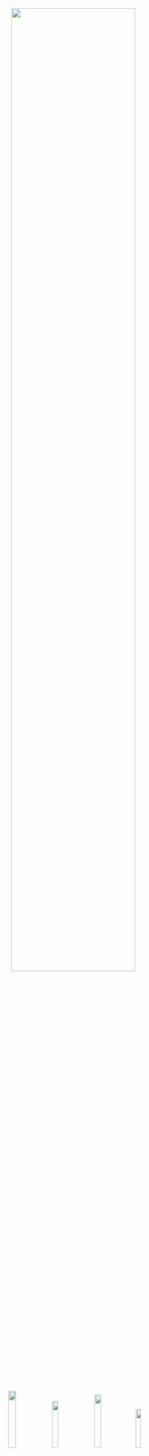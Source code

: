 <div align="center" >
<img width="70%" src="https://lanyard-profile-readme.vercel.app/api/406416295349714944?bg=ff008077">
</div>
 
  <p align="center">
 <a href="https://discord.gg/SxWKF4HsSY" target"blank_"><img width="17%" src="https://img.shields.io/badge/Discord%20-800c4c.svg?&style=for-the-badge&logo=discord&logoColor=ffffff&textColor=ffffff"></a>
  <a href="https://github.com/RXBUNYO" target"blank_"><img width="15.41%" src="https://img.shields.io/badge/GitHub%20-800c4c.svg?&style=for-the-badge&logo=github&logoColor=ffffff"></a>
  <a href="https://open.spotify.com/user/ascibunyo61?si=3fc6162d7bc54b2e" target"blank_"><img width="16.49%" src="https://img.shields.io/badge/Spotify%20-800c4c.svg?&style=for-the-badge&logo=spotify&logoColor=ffffff"></a>
 <a href="https://steamcommunity.com/id/rxbunyo" target"blank_"><img width="14%" src="https://img.shields.io/badge/steam%20-800c4c.svg?&style=for-the-badge&logo=steam&logoColor=ffffff"></a>
